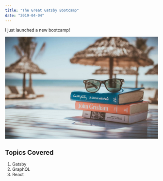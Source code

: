 ```yaml
---
title: "The Great Gatsby Bootcamp"
date: "2019-04-04"
---
```


I just launched a new bootcamp!

![Travel](./travel.jpg)

## Topics Covered

1. Gatsby
2. GraphQL
3. React